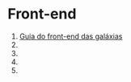 # Front-end

1. [Guia do front-end das galáxias](http://pt.slideshare.net/davidsonfellipe/guia-do-front-end-das-galaxias)
1. []()
1. []()
1. []()
1. []()